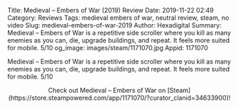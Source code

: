 Title: Medieval – Embers of War (2019) Review
Date: 2019-11-22 02:49
Category: Reviews
Tags: medieval embers of war, neutral review, steam, no video
Slug: medieval-embers-of-war-2019
Author: Hexadigital
Summary: Medieval – Embers of War is a repetitive side scroller where you kill as many enemies as you can, die, upgrade buildings, and repeat. It feels more suited for mobile. 5/10
og_image: images/steam/1171070.jpg
Appid: 1171070

Medieval – Embers of War is a repetitive side scroller where you kill as many enemies as you can, die, upgrade buildings, and repeat. It feels more suited for mobile. 5/10

<center>Check out Medieval – Embers of War on [Steam](https://store.steampowered.com/app/1171070/?curator_clanid=34633900)!</center>